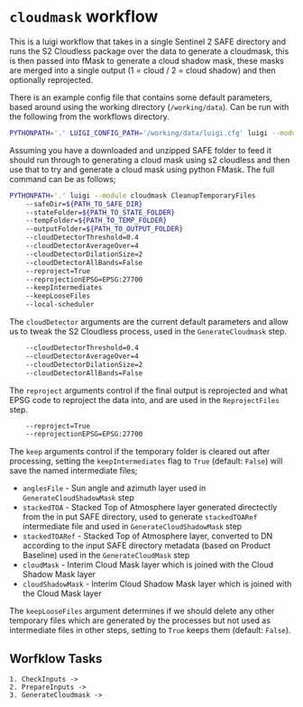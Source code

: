 # `cloudmask` workflow

This is a luigi workflow that takes in a single Sentinel 2 SAFE directory and runs the S2 Cloudless package over the data to generate a cloudmask, this is then passed into fMask to generate a cloud shadow mask, these masks are merged into a single output (1 = cloud / 2 = cloud shadow) and then optionally reprojected. 

There is an example config file that contains some default parameters, based around using the working directory (`/working/data`). Can be run with the following from the workflows directory.

```bash
PYTHONPATH='.' LUIGI_CONFIG_PATH='/working/data/luigi.cfg' luigi --module cloudmask CleanupTemporaryFiles --safeDir=/working/data/S2A_MSIL1C_20240505T110621_N0510_R137_T30UXD_20240505T131002.SAFE --local-scheduler
```

Assuming you have a downloaded and unzipped SAFE folder to feed it should run through to generating a cloud mask using s2 cloudless and then use that to try and generate a cloud mask using python FMask. The full command can be as follows;

```bash
PYTHONPATH='.' luigi --module cloudmask CleanupTemporaryFiles
    --safeDir=${PATH_TO_SAFE_DIR}
    --stateFolder=${PATH_TO_STATE_FOLDER}
    --tempFolder=${PATH_TO_TEMP_FOLDER}
    --outputFolder=${PATH_TO_OUTPUT_FOLDER}
    --cloudDetectorThreshold=0.4
    --cloudDetectorAverageOver=4
    --cloudDetectorDilationSize=2
    --cloudDetectorAllBands=False
    --reproject=True
    --reprojectionEPSG=EPSG:27700
    --keepIntermediates
    --keepLooseFiles
    --local-scheduler
```

The `cloudDetector` arguments are the current default parameters and allow us to tweak the S2 Cloudless process, used in the `GenerateCloudmask` step.

```bash
    --cloudDetectorThreshold=0.4
    --cloudDetectorAverageOver=4
    --cloudDetectorDilationSize=2
    --cloudDetectorAllBands=False
```

The `reproject` arguments control if the final output is reprojected and what EPSG code to reproject the data into, and are used in the `ReprojectFiles` step.

```bash
    --reproject=True
    --reprojectionEPSG=EPSG:27700
```

The `keep` arguments control if the temporary folder is cleared out after processing, setting the `keepIntermediates` flag to `True` (default: `False`) will save the named intermediate files; 

- `anglesFile` - Sun angle and azimuth layer used in `GenerateCloudShadowMask` step
- `stackedTOA` - Stacked Top of Atmosphere layer generated directectly from the in put SAFE directory, used to generate `stackedTOARef` intermediate file and used in `GenerateCloudShadowMask` step
- `stackedTOARef` - Stacked Top of Atmosphere layer, converted to DN according to the input SAFE directory metadata (based on Product Baseline) used in the `GenerateCloudMask` step
- `cloudMask` - Interim Cloud Mask layer which is joined with the Cloud Shadow Mask layer
- `cloudShadowMask` - Interim Cloud Shadow Mask layer which is joined with the Cloud Mask layer

The `keepLooseFiles` argument determines if we should delete any other temporary files which are generated by the processes but not used as intermediate files in other steps, setting to `True` keeps them (default: `False`).

## Worfklow Tasks

    1. CheckInputs -> 
    2. PrepareInputs ->
    3. GenerateCloudmask ->